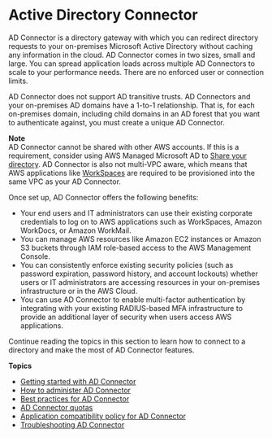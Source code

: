 # Active Directory Connector<a name="directory_ad_connector"></a>

AD Connector is a directory gateway with which you can redirect directory requests to your on\-premises Microsoft Active Directory without caching any information in the cloud\. AD Connector comes in two sizes, small and large\. You can spread application loads across multiple AD Connectors to scale to your performance needs\. There are no enforced user or connection limits\. 

AD Connector does not support AD transitive trusts\. AD Connectors and your on\-premises AD domains have a 1\-to\-1 relationship\. That is, for each on\-premises domain, including child domains in an AD forest that you want to authenticate against, you must create a unique AD Connector\.

**Note**  
AD Connector cannot be shared with other AWS accounts\. If this is a requirement, consider using AWS Managed Microsoft AD to [Share your directory](ms_ad_directory_sharing.md)\. AD Connector is also not multi\-VPC aware, which means that AWS applications like [WorkSpaces](https://aws.amazon.com/workspaces) are required to be provisioned into the same VPC as your AD Connector\.

Once set up, AD Connector offers the following benefits:
+ Your end users and IT administrators can use their existing corporate credentials to log on to AWS applications such as WorkSpaces, Amazon WorkDocs, or Amazon WorkMail\.
+ You can manage AWS resources like Amazon EC2 instances or Amazon S3 buckets through IAM role\-based access to the AWS Management Console\.
+ You can consistently enforce existing security policies \(such as password expiration, password history, and account lockouts\) whether users or IT administrators are accessing resources in your on\-premises infrastructure or in the AWS Cloud\.
+ You can use AD Connector to enable multi\-factor authentication by integrating with your existing RADIUS\-based MFA infrastructure to provide an additional layer of security when users access AWS applications\.

Continue reading the topics in this section to learn how to connect to a directory and make the most of AD Connector features\.

**Topics**
+ [Getting started with AD Connector](ad_connector_getting_started.md)
+ [How to administer AD Connector](ad_connector_how_to.md)
+ [Best practices for AD Connector](ad_connector_best_practices.md)
+ [AD Connector quotas](ad_connector_limits.md)
+ [Application compatibility policy for AD Connector](ad_connector_app_compatibility.md)
+ [Troubleshooting AD Connector](ad_connector_troubleshooting.md)
